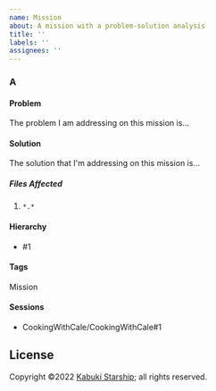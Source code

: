 ```yaml
---
name: Mission
about: A mission with a problem-solution analysis
title: ''
labels: ''
assignees: ''
---
```


### A

#### Problem

The problem I am addressing on this mission is...

#### Solution

The solution that I'm addressing on this mission is...

##### Files Affected

1. `*.*`

#### Hierarchy

* #1

#### Tags

Mission

#### Sessions

* CookingWithCale/CookingWithCale#1

## License

Copyright ©2022 [Kabuki Starship](https://kabukistarship.com); all rights reserved.
